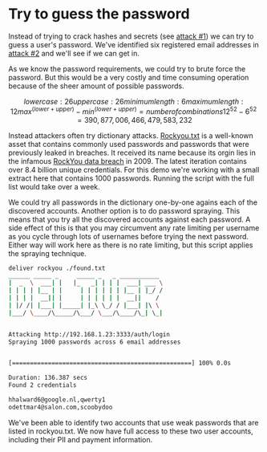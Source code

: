 # Try to guess the password

Instead of trying to crack hashes and secrets (see [attack #1](../attack-1/README.md)) we can try to guess a user's password. We've identified six registered email addresses in [attack #2](../attack-2/README.md1) and we'll see if we can get in. 

As we know the password requirements, we could try to brute force the password. But this would be a very costly and time consuming operation because of the sheer amount of possible passwords. 

```math
lower case: 26
upper case: 26
minimum length: 6
maximum length: 12

max^(lower + upper) - min^(lower + upper) = number of combinations
12^52 - 6^52 = 390,877,006,466,479,583,232
```

Instead attackers often try dictionary attacks. [Rockyou.txt](https://www.kaggle.com/datasets/wjburns/common-password-list-rockyoutxt) is a well-known asset that contains commonly used passwords and passwords that were previously leaked in breaches. It received its name because its orgin lies in the infamous [RockYou data breach](https://techcrunch.com/2009/12/14/rockyou-hack-security-myspace-facebook-passwords) in 2009. The latest iteration contains over 8.4 billion unique credentials. For this demo we're working with a small extract here that contains 1000 passwords. Running the script with the full list would take over a week. 

We could try all passwords in the dictionary one-by-one agains each of the discovered accounts. Another option is to do password spraying. This means that you try all the discovered accounts against each password. A side effect of this is that you may circumvent any rate limiting per username as you cycle through lots of usernames before trying the next password. Either way will work here as there is no rate limiting, but this script applies the spraying technique.

```bash
deliver rockyou ./found.txt
______ _____ _     _____ _   _ ___________
|  _  \  ___| |   |_   _| | | |  ___| ___ \
| | | | |__ | |     | | | | | | |__ | |_/ /
| | | |  __|| |     | | | | | |  __||    /
| |/ /| |___| |_____| |_\ \_/ / |___| |\ \
|___/ \____/\_____/\___/ \___/\____/\_| \_|


Attacking http://192.168.1.23:3333/auth/login
Spraying 1000 passwords across 6 email addresses


[==================================================] 100% 0.0s

Duration: 136.387 secs
Found 2 credentials

hhalward6@google.nl,qwerty1
odettmar4@salon.com,scoobydoo
```

We've been able to identify two accounts that use weak passwords that are listed in rockyou.txt. We now have full access to these two user accounts, including their PII and payment information.